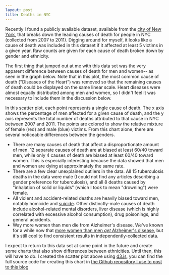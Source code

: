 ```yaml
---
layout: post
title: Deaths in NYC
---
```


Recently I found a publicly available dataset, available from the [city of New York](https://catalog.data.gov/dataset/new-york-city-leading-causes-of-death-ce97f), that breaks down the leading causes of death for people in NYC (collected from 2007 to 2011).  Digging around for myself, it looks like a cause of death was included in this dataset if it affected at least 5 victims in a given year.  Raw counts are given for each cause of death broken down by gender and ethnicity.

The first thing that jumped out at me with this data set was the very apparent difference between causes of death for men and women-- as seen in the graph below.  Note that in this plot, the most common cause of death ("Diseases of the Heart") was removed so that the remaining causes of death could be displayed on the same linear scale.  Heart diseases were almost equally distributed among men and women, so I didn't feel it was necessary to include them in the discussion below.

<div id="canvas" style="margin:auto"></div>
<style>
.axis path,
.axis line {
  fill: none;
  stroke: #000;
  shape-rendering: crispEdges;
}

.dot {
  stroke: #000;
}

.tooltip {
  position: absolute;
  width: auto;
  height: auto;
  pointer-events: none;
  z-index: 1001;
  font: 12px sans-serif;
  background-color: white;
  border-color: black;
  border-width: 2px;
  border-style: solid;
  margin-right: 4px;
}
</style>
<script type="text/javascript" src="http://d3js.org/d3.v3.min.js"></script>

<script type="text/javascript">

var margin = {top: 20, right: 20, bottom: 100, left: 100},
    width = 700;
    height = 450;

/* 
 * value accessor - returns the value to encode for a given data object.
 * scale - maps value to a visual display encoding, such as a pixel position.
 * map function - maps from data value to display value
 * axis - sets up axis
 */ 

// setup x 
var xValue = function(d) { return d["Percent Male"];}, // data -> value
    xScale = d3.scale.linear().range([0, width]), // value -> display
    xMap = function(d) { return xScale(xValue(d));}, // data -> display
    xAxis = d3.svg.axis().scale(xScale).orient("bottom");

// setup y
var yValue = function(d) { return d["Total Deaths"];}, // data -> value
    yScale = d3.scale.linear().range([height, 0]), // value -> display
    yMap = function(d) { return yScale(yValue(d));}, // data -> display
    yAxis = d3.svg.axis().scale(yScale).orient("left");

// setup fill color
var cValue = function(d) { return d["Percent Male"];},
    color = d3.scale.linear()
              .domain([0,100])
              .range(["red", "blue"]);

// add the graph canvas to the body of the webpage
var svg = d3.select("div#canvas").append("svg")
    .attr("width", width + margin.left + margin.right)
    .attr("height", height + margin.top + margin.bottom)
  .append("g")
    .attr("transform", "translate(" + margin.left + "," + margin.top + ")");

// add the tooltip area to the webpage
var tooltip = d3.select("div#canvas").append("div")
    .attr("class", "tooltip")
    .style("opacity", 0);

// load data
d3.csv("/percent_male.csv", function(error, data) {

  // change string (from CSV) into number format
  data.forEach(function(d) {
    d["Percent Male"] = +d["Percent Male"];
    d["Total Deaths"] = +d["Total Deaths"];
//    console.log(d);
  });

  // don't want dots overlapping axis, so add in buffer to data domain
  xScale.domain([d3.min(data, xValue)-1, d3.max(data, xValue)+1]);
  yScale.domain([d3.min(data, yValue)-1, d3.max(data, yValue)+1]);

  // x-axis
  svg.append("g")
      .attr("class", "x axis")
      .attr("transform", "translate(0," + height + ")")
      .call(xAxis)
    .append("text")
      .attr("class", "label")
      .attr("x", width)
      .attr("y", 50)
      .style("text-anchor", "end")
      .text("Percent Male");

  // y-axis
  svg.append("g")
      .attr("class", "y axis")
      .call(yAxis)
    .append("text")
      .attr("class", "label")
      .attr("transform", "rotate(-90)")
      .attr("y", 0 - margin.left)
      .attr("x", 0 - height/2)
      .attr("dy", "1em")
      .style("text-anchor", "middle")
      .text("Total Deaths");

  // draw dots
  svg.selectAll(".dot")
      .data(data)
    .enter().append("circle")
      .attr("class", "dot")
      .attr("r", 10)
      .attr("cx", xMap)
      .attr("cy", yMap)
      .style("fill", function(d) { return color(cValue(d));}) 
      .on("mouseover", function(d) {
          tooltip.transition()
               .duration(200)
               .style("opacity", 1)
               .attr("fill", "white");
          tooltip.html("<b> "+ d["Cause of Death"] + "</b><br> " + 
                  (d["Percent Male"]).toFixed(2) + " percent male<br/> " + 
                  d["Total Deaths"] + " total deaths")
               .style("left", (d3.event.pageX + 21) + "px")
               .style("top", (d3.event.pageY - 15) + "px");
      })
      .on("mouseout", function(d) {
          tooltip.transition()
               .duration(500)
               .style("opacity", 0);
      });
});

</script>


In this scatter plot, each point represents a single cause of death.  The x axis shows the percentage of men affected for a given cause of death, and the y axis represents the total number of deaths attributed to that cause in NYC between 2007 and 2011.  The points are colored to show the relative mixture of female (red) and male (blue) victims.  From this chart alone, there are several noticeable differences between the genders.

* There are many causes of death that affect a disproportionate amount of men.  12 separate causes of death are at biased at least 60/40 toward men, while only 4 causes of death are biased at least 60/40 toward women.  This is especially interesting because the data showed that men and women are dying at approximately the same rate.
* There are a few clear unexplained outliers in the data.  All 15 tuberculosis deaths in the data were male (I could not find any articles describing a gender preference for tuberculosis), and all 8 deaths caused by "inhalation of solid or liquids" (which I took to mean "drowning") were female.
* All violent and accident-related deaths are heavily biased toward men, notably homicide and [suicide](ttp://blogs.scientificamerican.com/bering-in-mind/sex-and-suicide-why-do-more-men-than-women-kill-themselves/).  Other distinctly-male causes of death include alcohol-related mental disorders, liver disease (which is highly correlated with excessive alcohol consumption), drug poisonings, and general accidents.
* Way more women than men die from Alzheimer's disease.  We've known for a while now that [more women than men _get_ Alzheimer's disease](http://www.washingtonpost.com/local/with-women-perhaps-facing-higher-risk-of-alzheimers-female-scientists-unite/2014/09/03/2aa0506c-28ab-11e4-8593-da634b334390_story.html), but it's still cool to find consistent results in independently-collected data.

I expect to return to this data set at some point in the future and create some charts that also show differences between ethnicities.  Until then, this will have to do.  I created the scatter plot above using [d3.js](http://d3js.org/), you can find the full source code for creating this chart in [the Github repository I use to post to this blog](https://github.com/nickstanisha/nickstanisha.github.io/blob/master/_posts/2015-08-20-deaths-in-nyc.md)